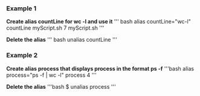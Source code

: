 ### Example 1 

**Create alias countLine for wc -l and use it**
''' bash
alias countLine="wc-l"
countLine myScript.sh
7  myScript.sh
'''

**Delete the alias**
''' bash
unalias countLine
'''
### Example 2 

**Create alias process that displays process in the format ps -f**
'''bash
alias process="ps -f | wc -l" 
process 
4
'''

**Delete the alias**
'''bash
$ unalias process
'''
